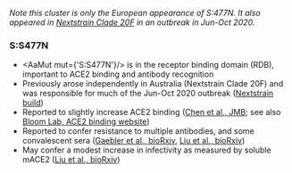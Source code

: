 
_Note this cluster is only the European appearance of S:477N. It also appeared in [Nextstrain Clade 20F](https://nextstrain.org/ncov/global?label=clade:20F) in an outbreak in Jun-Oct 2020._

### S:S477N
- <AaMut mut={'S:S477N'}/> is in the receptor binding domain (RDB), important to ACE2 binding and antibody recognition
- Previously arose independently in Australia (Nextstrain Clade 20F) and was responsible for much of the Jun-Oct 2020 outbreak ([Nextstrain build](https://nextstrain.org/ncov/oceania/2020-11-16?c=gt-S_477))
- Reported to slightly increase ACE2 binding ([Chen et al., JMB](https://www.sciencedirect.com/science/article/pii/S0022283620304563); see also [Bloom Lab, ACE2 binding website](https://jbloomlab.github.io/SARS-CoV-2-RBD_DMS/))
- Reported to confer resistance to multiple antibodies, and some convalescent sera ([Gaebler et al., bioRxiv](https://www.biorxiv.org/content/10.1101/2020.11.03.367391v1), [Liu et al., bioRxiv](https://www.biorxiv.org/content/10.1101/2020.11.06.372037v1))
- May confer a modest increase in infectivity as measured by soluble mACE2 ([Liu et al., bioRxiv](https://www.biorxiv.org/content/10.1101/2020.11.06.372037v1))
